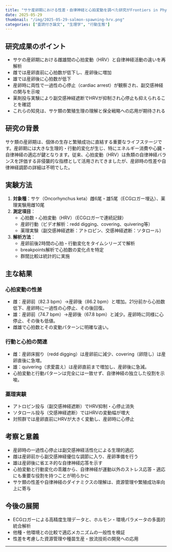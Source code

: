 ```yaml
---
title: "サケ産卵期における性差・自律神経と心拍変動を調べた研究がFrontiers in Physiologyに掲載されました"
date: 2025-05-29
thumbnail: "/img/2025-05-29-salmon-spawning-hrv.png"
categories: ["査読付き論文", "生理学", "行動生態"]
---
```


## 研究成果のポイント

- サケの産卵期における雌雄間の心拍変動（HRV）と自律神経活動の違いを再解析
- 雌では産卵直前に心拍数が低下し、産卵後に増加
- 雄では産卵後に心拍数が低下
- 産卵時に両性で一過性の心停止（cardiac arrest）が観察され、副交感神経の関与を示唆
- 薬剤投与実験により副交感神経遮断でHRVが抑制され心停止も抑えられることを確認
- これらの知見は、サケ類の繁殖生理の理解と保全戦略への応用が期待される

## 研究の背景

サケ類の産卵期は、個体の生存と繁殖成功に直結する重要なライフステージです。産卵期には大きな生理的・行動的変化が生じ、特にエネルギー消費や心臓・自律神経の適応が鍵となります。従来、心拍変動（HRV）は魚類の自律神経バランスを評価する非侵襲的な指標として活用されてきましたが、産卵時の性差や自律神経調節の詳細は不明でした。

## 実験方法

1. **対象種**：サケ（Oncorhynchus keta）雌6尾・雄5尾（ECGロガー埋込）、薬理実験用雌10尾
2. **測定項目**：
   - 心拍数・心拍変動（HRV）（ECGロガーで連続記録）
   - 産卵行動（ビデオ解析：redd digging、covering、quivering等）
   - 薬理実験（副交感神経遮断：アトロピン、交感神経遮断：ソタロール）
3. **解析方法**：
   - 産卵前後2時間の心拍・行動変化をタイムシリーズで解析
   - breakpoints解析で心拍数の変化点を特定
   - 群間比較は統計的に実施

## 主な結果

### 心拍変動の性差
- 雌：産卵前（82.3 bpm）→産卵後（86.2 bpm）と増加。21分前から心拍数低下、産卵時に一過性の心停止、その後回復。
- 雄：産卵前（74.7 bpm）→産卵後（67.8 bpm）と減少。産卵時に同様に心停止、その後も低値。
- 雌雄で心拍数とその変動パターンに明確な違い。

### 行動と心拍の関連
- 雌：産卵床掘り（redd digging）は産卵前に減少、covering（卵隠し）は産卵直後に急増。
- 雄：quivering（求愛震え）は産卵直前まで増加し、産卵後に急減。
- 心拍変動と行動パターンは完全には一致せず、自律神経の独立した役割を示唆。

### 薬理実験
- アトロピン投与（副交感神経遮断）でHRV抑制・心停止消失
- ソタロール投与（交感神経遮断）ではHRVの変動幅が増大
- 対照群では産卵直前にHRVが大きく変動し、産卵時に心停止

## 考察と意義

- 産卵時の一過性心停止は副交感神経活性化による生理的適応
- 雌は産卵前から副交感神経優位な調節に入り、産卵準備を行う
- 雄は産卵後に省エネ的な自律神経応答を示す
- 心拍変動と行動変化の乖離から、自律神経が運動以外のストレス応答・適応にも重要な役割を持つことが明らかに
- サケ類の性差や自律神経のダイナミクスの理解は、資源管理や繁殖成功率向上に寄与

## 今後の展開

- ECGロガーによる高精度生理データと、ホルモン・環境パラメータの多面的統合解析
- 他種・他環境との比較で適応メカニズムの一般性を検証
- 性差を考慮した資源管理や種苗生産・放流技術の開発への応用

---

